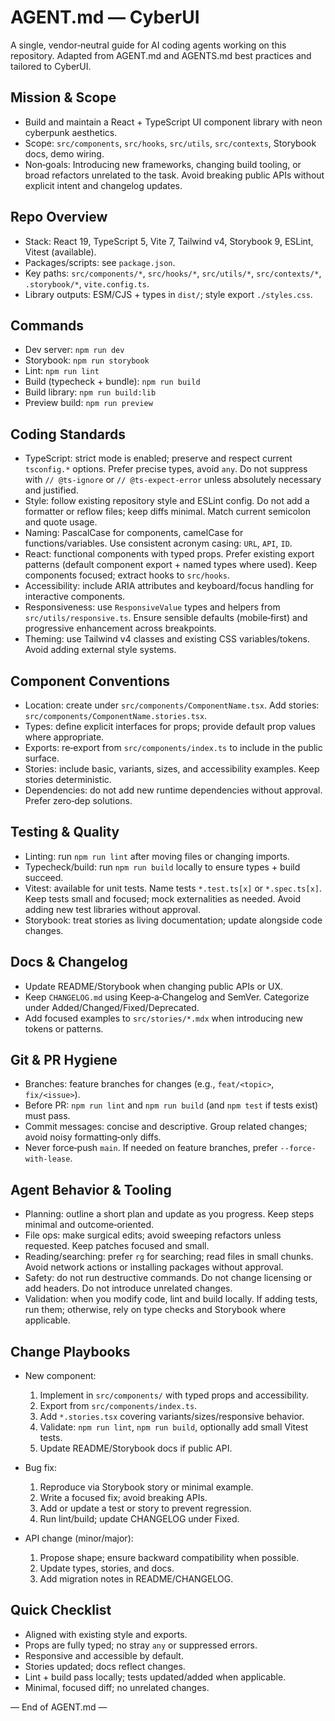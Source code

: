 # AGENT.md — CyberUI

A single, vendor‑neutral guide for AI coding agents working on this repository. Adapted from AGENT.md and AGENTS.md best practices and tailored to CyberUI.

## Mission & Scope
- Build and maintain a React + TypeScript UI component library with neon cyberpunk aesthetics.
- Scope: `src/components`, `src/hooks`, `src/utils`, `src/contexts`, Storybook docs, demo wiring.
- Non‑goals: Introducing new frameworks, changing build tooling, or broad refactors unrelated to the task. Avoid breaking public APIs without explicit intent and changelog updates.

## Repo Overview
- Stack: React 19, TypeScript 5, Vite 7, Tailwind v4, Storybook 9, ESLint, Vitest (available).
- Packages/scripts: see `package.json`.
- Key paths: `src/components/*`, `src/hooks/*`, `src/utils/*`, `src/contexts/*`, `.storybook/*`, `vite.config.ts`.
- Library outputs: ESM/CJS + types in `dist/`; style export `./styles.css`.

## Commands
- Dev server: `npm run dev`
- Storybook: `npm run storybook`
- Lint: `npm run lint`
- Build (typecheck + bundle): `npm run build`
- Build library: `npm run build:lib`
- Preview build: `npm run preview`

## Coding Standards
- TypeScript: strict mode is enabled; preserve and respect current `tsconfig.*` options. Prefer precise types, avoid `any`. Do not suppress with `// @ts-ignore` or `// @ts-expect-error` unless absolutely necessary and justified.
- Style: follow existing repository style and ESLint config. Do not add a formatter or reflow files; keep diffs minimal. Match current semicolon and quote usage.
- Naming: PascalCase for components, camelCase for functions/variables. Use consistent acronym casing: `URL`, `API`, `ID`.
- React: functional components with typed props. Prefer existing export patterns (default component export + named types where used). Keep components focused; extract hooks to `src/hooks`.
- Accessibility: include ARIA attributes and keyboard/focus handling for interactive components.
- Responsiveness: use `ResponsiveValue` types and helpers from `src/utils/responsive.ts`. Ensure sensible defaults (mobile‑first) and progressive enhancement across breakpoints.
- Theming: use Tailwind v4 classes and existing CSS variables/tokens. Avoid adding external style systems.

## Component Conventions
- Location: create under `src/components/ComponentName.tsx`. Add stories: `src/components/ComponentName.stories.tsx`.
- Types: define explicit interfaces for props; provide default prop values where appropriate.
- Exports: re‑export from `src/components/index.ts` to include in the public surface.
- Stories: include basic, variants, sizes, and accessibility examples. Keep stories deterministic.
- Dependencies: do not add new runtime dependencies without approval. Prefer zero‑dep solutions.

## Testing & Quality
- Linting: run `npm run lint` after moving files or changing imports.
- Typecheck/build: run `npm run build` locally to ensure types + build succeed.
- Vitest: available for unit tests. Name tests `*.test.ts[x]` or `*.spec.ts[x]`. Keep tests small and focused; mock externalities as needed. Avoid adding new test libraries without approval.
- Storybook: treat stories as living documentation; update alongside code changes.

## Docs & Changelog
- Update README/Storybook when changing public APIs or UX.
- Keep `CHANGELOG.md` using Keep‑a‑Changelog and SemVer. Categorize under Added/Changed/Fixed/Deprecated.
- Add focused examples to `src/stories/*.mdx` when introducing new tokens or patterns.

## Git & PR Hygiene
- Branches: feature branches for changes (e.g., `feat/<topic>`, `fix/<issue>`).
- Before PR: `npm run lint` and `npm run build` (and `npm test` if tests exist) must pass.
- Commit messages: concise and descriptive. Group related changes; avoid noisy formatting‑only diffs.
- Never force‑push `main`. If needed on feature branches, prefer `--force-with-lease`.

## Agent Behavior & Tooling
- Planning: outline a short plan and update as you progress. Keep steps minimal and outcome‑oriented.
- File ops: make surgical edits; avoid sweeping refactors unless requested. Keep patches focused and small.
- Reading/searching: prefer `rg` for searching; read files in small chunks. Avoid network actions or installing packages without approval.
- Safety: do not run destructive commands. Do not change licensing or add headers. Do not introduce unrelated changes.
- Validation: when you modify code, lint and build locally. If adding tests, run them; otherwise, rely on type checks and Storybook where applicable.

## Change Playbooks
- New component:
  1) Implement in `src/components/` with typed props and accessibility.
  2) Export from `src/components/index.ts`.
  3) Add `*.stories.tsx` covering variants/sizes/responsive behavior.
  4) Validate: `npm run lint`, `npm run build`, optionally add small Vitest tests.
  5) Update README/Storybook docs if public API.

- Bug fix:
  1) Reproduce via Storybook story or minimal example.
  2) Write a focused fix; avoid breaking APIs.
  3) Add or update a test or story to prevent regression.
  4) Run lint/build; update CHANGELOG under Fixed.

- API change (minor/major):
  1) Propose shape; ensure backward compatibility when possible.
  2) Update types, stories, and docs.
  3) Add migration notes in README/CHANGELOG.

## Quick Checklist
- Aligned with existing style and exports.
- Props are fully typed; no stray `any` or suppressed errors.
- Responsive and accessible by default.
- Stories updated; docs reflect changes.
- Lint + build pass locally; tests updated/added when applicable.
- Minimal, focused diff; no unrelated changes.

— End of AGENT.md —

